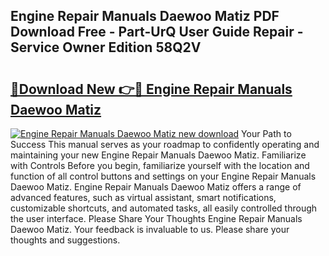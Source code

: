 ## Engine Repair Manuals Daewoo Matiz PDF Download Free - Part-UrQ User Guide Repair - Service Owner Edition 58Q2V

# <h2><a href="http://bc75197.oget.top/?id=Engine+Repair+Manuals+Daewoo+Matiz">🔗Download New 👉🔴 Engine Repair Manuals Daewoo Matiz</a></h2>

[![Engine Repair Manuals Daewoo Matiz new download](https://i.imgur.com/5g1atiW.png)](http://bc75197.oget.top/?id=Engine+Repair+Manuals+Daewoo+Matiz)
Your Path to Success This manual serves as your roadmap to confidently operating and maintaining your new Engine Repair Manuals Daewoo Matiz. Familiarize with Controls Before you begin, familiarize yourself with the location and function of all control buttons and settings on your Engine Repair Manuals Daewoo Matiz. Engine Repair Manuals Daewoo Matiz offers a range of advanced features, such as virtual assistant, smart notifications, customizable shortcuts, and automated tasks, all easily controlled through the user interface. Please Share Your Thoughts Engine Repair Manuals Daewoo Matiz. Your feedback is invaluable to us. Please share your thoughts and suggestions.
